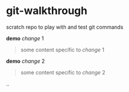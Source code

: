 # git-walkthrough
scratch repo to play with and test git commands

**demo** _change_ 1
> some content specific to _change_ 1

**demo** _change_ 2
> some content specific to _change_ 2

..



